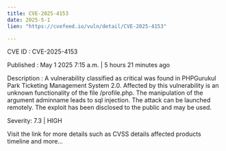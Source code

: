 ```yaml
---
title: CVE-2025-4153
date: 2025-5-1
lien: "https://cvefeed.io/vuln/detail/CVE-2025-4153"

---
```


CVE ID : CVE-2025-4153

Published :  May 1
2025
7:15 a.m. | 5 hours
21 minutes ago

Description : A vulnerability classified as critical was found in PHPGurukul Park Ticketing Management System 2.0. Affected by this vulnerability is an unknown functionality of the file /profile.php. The manipulation of the argument adminname leads to sql injection. The attack can be launched remotely. The exploit has been disclosed to the public and may be used.

Severity: 7.3 | HIGH

Visit the link for more details
such as CVSS details
affected products
timeline
and more...
